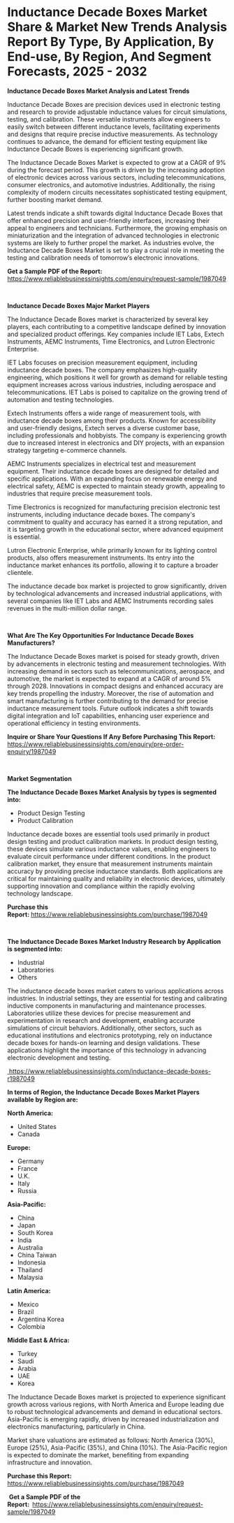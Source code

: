<p><h1>Inductance Decade Boxes Market Share & Market New Trends Analysis Report By Type, By Application, By End-use, By Region, And Segment Forecasts, 2025 - 2032</h1></p><p><strong>Inductance Decade Boxes Market Analysis and Latest Trends</strong></p>
<p><p>Inductance Decade Boxes are precision devices used in electronic testing and research to provide adjustable inductance values for circuit simulations, testing, and calibration. These versatile instruments allow engineers to easily switch between different inductance levels, facilitating experiments and designs that require precise inductive measurements. As technology continues to advance, the demand for efficient testing equipment like Inductance Decade Boxes is experiencing significant growth.</p><p>The Inductance Decade Boxes Market is expected to grow at a CAGR of 9% during the forecast period. This growth is driven by the increasing adoption of electronic devices across various sectors, including telecommunications, consumer electronics, and automotive industries. Additionally, the rising complexity of modern circuits necessitates sophisticated testing equipment, further boosting market demand. </p><p>Latest trends indicate a shift towards digital Inductance Decade Boxes that offer enhanced precision and user-friendly interfaces, increasing their appeal to engineers and technicians. Furthermore, the growing emphasis on miniaturization and the integration of advanced technologies in electronic systems are likely to further propel the market. As industries evolve, the Inductance Decade Boxes Market is set to play a crucial role in meeting the testing and calibration needs of tomorrow’s electronic innovations.</p></p>
<p><strong>Get a Sample PDF of the Report:&nbsp;</strong> <a href="https://www.reliablebusinessinsights.com/enquiry/request-sample/1987049?utm_campaign=2731&utm_medium=2&utm_source=Github&utm_content=ia&utm_term=12042025&utm_id=inductance-decade-boxes">https://www.reliablebusinessinsights.com/enquiry/request-sample/1987049</a></p>
<p>&nbsp;</p>
<p><strong>Inductance Decade Boxes Major Market Players</strong></p>
<p><p>The Inductance Decade Boxes market is characterized by several key players, each contributing to a competitive landscape defined by innovation and specialized product offerings. Key companies include IET Labs, Extech Instruments, AEMC Instruments, Time Electronics, and Lutron Electronic Enterprise.</p><p>IET Labs focuses on precision measurement equipment, including inductance decade boxes. The company emphasizes high-quality engineering, which positions it well for growth as demand for reliable testing equipment increases across various industries, including aerospace and telecommunications. IET Labs is poised to capitalize on the growing trend of automation and testing technologies.</p><p>Extech Instruments offers a wide range of measurement tools, with inductance decade boxes among their products. Known for accessibility and user-friendly designs, Extech serves a diverse customer base, including professionals and hobbyists. The company is experiencing growth due to increased interest in electronics and DIY projects, with an expansion strategy targeting e-commerce channels.</p><p>AEMC Instruments specializes in electrical test and measurement equipment. Their inductance decade boxes are designed for detailed and specific applications. With an expanding focus on renewable energy and electrical safety, AEMC is expected to maintain steady growth, appealing to industries that require precise measurement tools.</p><p>Time Electronics is recognized for manufacturing precision electronic test instruments, including inductance decade boxes. The company's commitment to quality and accuracy has earned it a strong reputation, and it is targeting growth in the educational sector, where advanced equipment is essential.</p><p>Lutron Electronic Enterprise, while primarily known for its lighting control products, also offers measurement instruments. Its entry into the inductance market enhances its portfolio, allowing it to capture a broader clientele.</p><p>The inductance decade box market is projected to grow significantly, driven by technological advancements and increased industrial applications, with several companies like IET Labs and AEMC Instruments recording sales revenues in the multi-million dollar range.</p></p>
<p>&nbsp;</p>
<p><strong>What Are The Key Opportunities For Inductance Decade Boxes Manufacturers?</strong></p>
<p><p>The Inductance Decade Boxes market is poised for steady growth, driven by advancements in electronic testing and measurement technologies. With increasing demand in sectors such as telecommunications, aerospace, and automotive, the market is expected to expand at a CAGR of around 5% through 2028. Innovations in compact designs and enhanced accuracy are key trends propelling the industry. Moreover, the rise of automation and smart manufacturing is further contributing to the demand for precise inductance measurement tools. Future outlook indicates a shift towards digital integration and IoT capabilities, enhancing user experience and operational efficiency in testing environments.</p></p>
<p><strong>Inquire or Share Your Questions If Any Before Purchasing This Report:</strong> <a href="https://www.reliablebusinessinsights.com/enquiry/pre-order-enquiry/1987049?utm_campaign=2731&utm_medium=2&utm_source=Github&utm_content=ia&utm_term=12042025&utm_id=inductance-decade-boxes">https://www.reliablebusinessinsights.com/enquiry/pre-order-enquiry/1987049</a></p>
<p>&nbsp;</p>
<p><strong>Market Segmentation</strong></p>
<p><strong>The Inductance Decade Boxes Market Analysis by types is segmented into:</strong></p>
<p><ul><li>Product Design Testing</li><li>Product Calibration</li></ul></p>
<p><p>Inductance decade boxes are essential tools used primarily in product design testing and product calibration markets. In product design testing, these devices simulate various inductance values, enabling engineers to evaluate circuit performance under different conditions. In the product calibration market, they ensure that measurement instruments maintain accuracy by providing precise inductance standards. Both applications are critical for maintaining quality and reliability in electronic devices, ultimately supporting innovation and compliance within the rapidly evolving technology landscape.</p></p>
<p><strong>Purchase this Report:&nbsp;</strong><a href="https://www.reliablebusinessinsights.com/purchase/1987049?utm_campaign=2731&utm_medium=2&utm_source=Github&utm_content=ia&utm_term=12042025&utm_id=inductance-decade-boxes">https://www.reliablebusinessinsights.com/purchase/1987049</a></p>
<p>&nbsp;</p>
<p><strong>The Inductance Decade Boxes Market Industry Research by Application is segmented into:</strong></p>
<p><ul><li>Industrial</li><li>Laboratories</li><li>Others</li></ul></p>
<p><p>The inductance decade boxes market caters to various applications across industries. In industrial settings, they are essential for testing and calibrating inductive components in manufacturing and maintenance processes. Laboratories utilize these devices for precise measurement and experimentation in research and development, enabling accurate simulations of circuit behaviors. Additionally, other sectors, such as educational institutions and electronics prototyping, rely on inductance decade boxes for hands-on learning and design validations. These applications highlight the importance of this technology in advancing electronic development and testing.</p></p>
<p><a href="https://www.reliablebusinessinsights.com/inductance-decade-boxes-r1987049?utm_campaign=2731&utm_medium=2&utm_source=Github&utm_content=ia&utm_term=12042025&utm_id=inductance-decade-boxes">&nbsp;https://www.reliablebusinessinsights.com/inductance-decade-boxes-r1987049</a></p>
<p><strong>In terms of Region, the Inductance Decade Boxes Market Players available by Region are:</strong></p>
<p>
    <p> <strong> North America: </strong>
        <ul>
            <li>United States</li>
            <li>Canada</li>
        </ul>
        </p> 
    <p> <strong> Europe: </strong>
        <ul>
            <li>Germany</li>
            <li>France</li>
            <li>U.K.</li>
            <li>Italy</li>
            <li>Russia</li>
        </ul>
        </p> 
    <p> <strong> Asia-Pacific: </strong>
        <ul>
            <li>China</li>
            <li>Japan</li>
            <li>South Korea</li>
            <li>India</li>
            <li>Australia</li>
            <li>China Taiwan</li>
            <li>Indonesia</li>
            <li>Thailand</li>
            <li>Malaysia</li>
        </ul>
        </p> 
    <p> <strong> Latin America: </strong>
        <ul>
            <li>Mexico</li>
            <li>Brazil</li>
            <li>Argentina Korea</li>
            <li>Colombia</li>
        </ul>
        </p> 
    <p> <strong> Middle East & Africa: </strong>
        <ul>
            <li>Turkey</li>
            <li>Saudi</li>
            <li>Arabia</li>
            <li>UAE</li>
            <li>Korea</li>
        </ul>
    </p>
    </p>
<p><p>The Inductance Decade Boxes market is projected to experience significant growth across various regions, with North America and Europe leading due to robust technological advancements and demand in educational sectors. Asia-Pacific is emerging rapidly, driven by increased industrialization and electronics manufacturing, particularly in China. </p><p>Market share valuations are estimated as follows: North America (30%), Europe (25%), Asia-Pacific (35%), and China (10%). The Asia-Pacific region is expected to dominate the market, benefiting from expanding infrastructure and innovation.</p></p>
<p><strong>Purchase this Report: </strong><a href="https://www.reliablebusinessinsights.com/purchase/1987049?utm_campaign=2731&utm_medium=2&utm_source=Github&utm_content=ia&utm_term=12042025&utm_id=inductance-decade-boxes">https://www.reliablebusinessinsights.com/purchase/1987049</a></p>
<p>&nbsp;<strong>Get a Sample PDF of the Report:&nbsp;&nbsp;</strong><a href="https://www.reliablebusinessinsights.com/enquiry/request-sample/1987049?utm_campaign=2731&utm_medium=2&utm_source=Github&utm_content=ia&utm_term=12042025&utm_id=inductance-decade-boxes">https://www.reliablebusinessinsights.com/enquiry/request-sample/1987049</a></p>
<p><strong></strong></p>
<p><p></p><p></p><p></p></p>